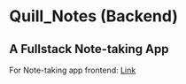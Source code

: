 # Quill_Notes (Backend)
## A Fullstack Note-taking App

For Note-taking app frontend: [Link](https://github.com/raistmere/note-taking-webapp-frontend)